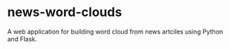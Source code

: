 # news-word-clouds
A web application for building word cloud from news artciles using Python and Flask.
